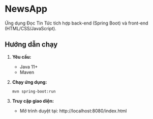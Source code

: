 # NewsApp

Ứng dụng Đọc Tin Tức tích hợp back-end (Spring Boot) và front-end (HTML/CSS/JavaScript).

## Hướng dẫn chạy

1. **Yêu cầu:**
   - Java 11+
   - Maven

2. **Chạy ứng dụng:**
   ```
   mvn spring-boot:run
   ```

3. **Truy cập giao diện:**
   - Mở trình duyệt tại: http://localhost:8080/index.html
